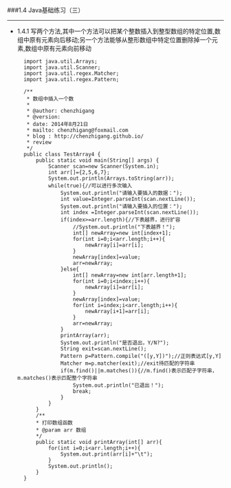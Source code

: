 ###1.4 Java基础练习（三）

***

+ 1.4.1 写两个方法,其中一个方法可以把某个整数插入到整型数组的特定位置,数组中原有元素向后移动;另一个方法能够从整形数组中特定位置删除掉一个元素,数组中原有元素向前移动

        import java.util.Arrays;
        import java.util.Scanner;
        import java.util.regex.Matcher;
        import java.util.regex.Pattern;

        /**
         * 数组中插入一个数
         *
         * @author: chenzhigang
         * @version:
         * date: 2014年8月21日
         * mailto: chenzhigang@foxmail.com
         * blog : http://chenzhigang.github.io/
         * review 
         */
        public class TestArray4 {
            public static void main(String[] args) {
                Scanner scan=new Scanner(System.in);
                int arr[]={2,5,6,7};
                System.out.println(Arrays.toString(arr));
                while(true){//可以进行多次输入
                    System.out.println("请输入要插入的数据：");
                    int value=Integer.parseInt(scan.nextLine());
                    System.out.println("请输入要插入的位置：");
                    int index =Integer.parseInt(scan.nextLine());
                    if(index>=arr.length){//下表越界，进行扩容
                        //System.out.println("下表越界！");
                        int[] newArray=new int[index+1];
                        for(int i=0;i<arr.length;i++){
                            newArray[i]=arr[i];
                        }
                        newArray[index]=value;
                        arr=newArray;
                    }else{
                        int[] newArray=new int[arr.length+1];
                        for(int i=0;i<index;i++){
                            newArray[i]=arr[i];
                        }
                        newArray[index]=value;
                        for(int i=index;i<arr.length;i++){
                            newArray[i+1]=arr[i];
                        }
                        arr=newArray;
                    }
                    printArray(arr);
                    System.out.println("是否退出，Y/N?");
                    String exit=scan.nextLine();
                    Pattern p=Pattern.compile("([y,Y])");//正则表达式[y,Y]
                    Matcher m=p.matcher(exit);//exit待匹配的字符串
                    if(m.find()||m.matches()){//m.find()表示匹配子字符串，m.matches()表示匹配整个字符串
                        System.out.println("已退出！");
                        break;
                    }
                }
            }
			/**
	 		* 打印数组函数
	 		* @param arr 数组
	 		*/
            public static void printArray(int[] arr){
                for(int i=0;i<arr.length;i++){
                    System.out.print(arr[i]+"\t");
                }
                System.out.println();
            }
        }
